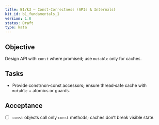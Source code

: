 ```yaml
---
title: B1/k3 — Const‑Correctness (APIs & Internals)
kit_id: b1_fundamentals_I
version: 1.0
status: Draft
type: kata
---
```

## Objective
Design API with `const` where promised; use `mutable` only for caches.
## Tasks
- Provide const/non‑const accessors; ensure thread‑safe cache with `mutable` + atomics or guards.
## Acceptance
- [ ] `const` objects call only `const` methods; caches don’t break visible state.